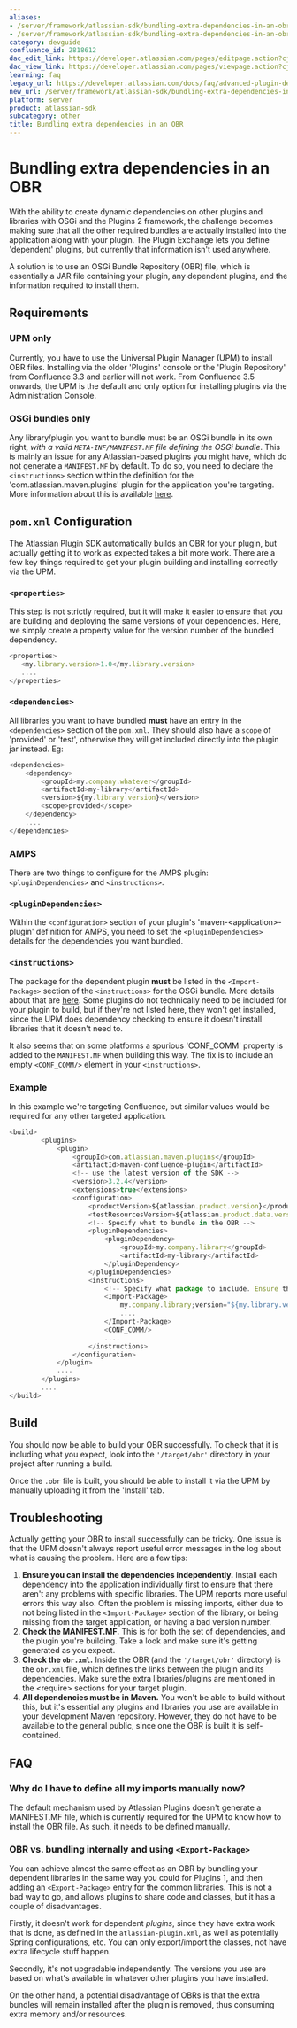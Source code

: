 ```yaml
---
aliases:
- /server/framework/atlassian-sdk/bundling-extra-dependencies-in-an-obr-2818612.html
- /server/framework/atlassian-sdk/bundling-extra-dependencies-in-an-obr-2818612.md
category: devguide
confluence_id: 2818612
dac_edit_link: https://developer.atlassian.com/pages/editpage.action?cjm=wozere&pageId=2818612
dac_view_link: https://developer.atlassian.com/pages/viewpage.action?cjm=wozere&pageId=2818612
learning: faq
legacy_url: https://developer.atlassian.com/docs/faq/advanced-plugin-development-faq/bundling-extra-dependencies-in-an-obr
new_url: /server/framework/atlassian-sdk/bundling-extra-dependencies-in-an-obr
platform: server
product: atlassian-sdk
subcategory: other
title: Bundling extra dependencies in an OBR
---
```

# Bundling extra dependencies in an OBR

With the ability to create dynamic dependencies on other plugins and libraries with OSGi and the Plugins 2 framework, the challenge becomes making sure that all the other required bundles are actually installed into the application along with your plugin. The Plugin Exchange lets you define 'dependent' plugins, but currently that information isn't used anywhere.

A solution is to use an OSGi Bundle Repository (OBR) file, which is essentially a JAR file containing your plugin, any dependent plugins, and the information required to install them.

## Requirements

### UPM only

Currently, you have to use the Universal Plugin Manager (UPM) to install OBR files. Installing via the older 'Plugins' console or the 'Plugin Repository' from Confluence 3.3 and earlier will not work. From Confluence 3.5 onwards, the UPM is the default and only option for installing plugins via the Administration Console.

### OSGi bundles only

Any library/plugin you want to bundle must be an OSGi bundle in its own right, *with a valid `META-INF/MANIFEST.MF` file defining the OSGi bundle*. This is mainly an issue for any Atlassian-based plugins you might have, which do not generate a `MANIFEST.MF` by default. To do so, you need to declare the `<instructions>` section within the definition for the 'com.atlassian.maven.plugins' plugin for the application you're targeting. More information about this is available [here](/server/framework/atlassian-sdk/managing-dependencies).

## `pom.xml` Configuration

The Atlassian Plugin SDK automatically builds an OBR for your plugin, but actually getting it to work as expected takes a bit more work. There are a few key things required to get your plugin building and installing correctly via the UPM.

### `<properties>`

This step is not strictly required, but it will make it easier to ensure that you are building and deploying the same versions of your dependencies. Here, we simply create a property value for the version number of the bundled dependency.

``` javascript
<properties>
   <my.library.version>1.0</my.library.version>
   ....
</properties>
```

### `<dependencies>`

All libraries you want to have bundled **must** have an entry in the `<dependencies>` section of the `pom.xml`. They should also have a `scope` of 'provided' or 'test', otherwise they will get included directly into the plugin jar instead. Eg:

``` javascript
<dependencies>
    <dependency>
        <groupId>my.company.whatever</groupId>
        <artifactId>my-library</artifactId>
        <version>${my.library.version}</version>
        <scope>provided</scope>
    </dependency>
    ....
</dependencies>
```

### AMPS

There are two things to configure for the AMPS plugin: `<pluginDependencies>` and `<instructions>`.

### `<pluginDependencies>`

Within the `<configuration>` section of your plugin's 'maven-&lt;application&gt;-plugin' definition for AMPS, you need to set the `<pluginDependencies>` details for the dependencies you want bundled.

### `<instructions>`

The package for the dependent plugin **must** be listed in the `<Import-Package>` section of the `<instructions>` for the OSGi bundle. More details about that are [here](/server/framework/atlassian-sdk/managing-dependencies). Some plugins do not technically need to be included for your plugin to build, but if they're not listed here, they won't get installed, since the UPM does dependency checking to ensure it doesn't install libraries that it doesn't need to.

It also seems that on some platforms a spurious 'CONF\_COMM' property is added to the `MANIFEST.MF` when building this way. The fix is to include an empty `<CONF_COMM/>` element in your `<instructions>`.

### Example

In this example we're targeting Confluence, but similar values would be required for any other targeted application.

``` javascript
<build>
        <plugins>
            <plugin>
                <groupId>com.atlassian.maven.plugins</groupId>
                <artifactId>maven-confluence-plugin</artifactId>
                <!-- use the latest version of the SDK -->
                <version>3.2.4</version>
                <extensions>true</extensions>
                <configuration>
                    <productVersion>${atlassian.product.version}</productVersion>
                    <testResourcesVersion>${atlassian.product.data.version}</testResourcesVersion>
                    <!-- Specify what to bundle in the OBR -->
                    <pluginDependencies>
                        <pluginDependency>
                            <groupId>my.company.library</groupId>
                            <artifactId>my-library</artifactId>
                        </pluginDependency>
                    </pluginDependencies>
                    <instructions>
                        <!-- Specify what package to include. Ensure that any packages from OBRs are also listed. -->
                        <Import-Package>
                            my.company.library;version="${my.library.version}",
                            ....
                        </Import-Package>
                        <CONF_COMM/>
                        ....
                    </instructions>
                </configuration>
            </plugin>
            ....
        </plugins>
        ....
</build>
```

## Build

You should now be able to build your OBR successfully. To check that it is including what you expect, look into the `'/target/obr'` directory in your project after running a build.

Once the `.obr` file is built, you should be able to install it via the UPM by manually uploading it from the 'Install' tab.

## Troubleshooting

Actually getting your OBR to install successfully can be tricky. One issue is that the UPM doesn't always report useful error messages in the log about what is causing the problem. Here are a few tips:

1.  **Ensure you can install the dependencies independently.** Install each dependency into the application individually first to ensure that there aren't any problems with specific libraries. The UPM reports more useful errors this way also. Often the problem is missing imports, either due to not being listed in the `<Import-Package>` section of the library, or being missing from the target application, or having a bad version number.
2.  **Check the MANIFEST.MF.** This is for both the set of dependencies, and the plugin you're building. Take a look and make sure it's getting generated as you expect.
3.  **Check the `obr.xml`.** Inside the OBR (and the `'/target/obr'` directory) is the `obr.xml` file, which defines the links between the plugin and its dependencies. Make sure the extra libraries/plugins are mentioned in the &lt;require&gt; sections for your target plugin.
4.  **All dependencies must be in Maven.** You won't be able to build without this, but it's essential any plugins and libraries you use are available in your development Maven repository. However, they do not have to be available to the general public, since one the OBR is built it is self-contained.

## FAQ

### Why do I have to define all my imports manually now?

The default mechanism used by Atlassian Plugins doesn't generate a MANIFEST.MF file, which is currently required for the UPM to know how to install the OBR file. As such, it needs to be defined manually.

### OBR vs. bundling internally and using `<Export-Package>`

You can achieve almost the same effect as an OBR by bundling your dependent libraries in the same way you could for Plugins 1, and then adding an `<Export-Package>` entry for the common libraries. This is not a bad way to go, and allows plugins to share code and classes, but it has a couple of disadvantages.

Firstly, it doesn't work for dependent *plugins*, since they have extra work that is done, as defined in the `atlassian-plugin.xml`, as well as potentially Spring configurations, etc. You can only export/import the classes, not have extra lifecycle stuff happen.

Secondly, it's not upgradable independently. The versions you use are based on what's available in whatever other plugins you have installed.

On the other hand, a potential disadvantage of OBRs is that the extra bundles will remain installed after the plugin is removed, thus consuming extra memory and/or resources.
















































































































































































































































































































































































































